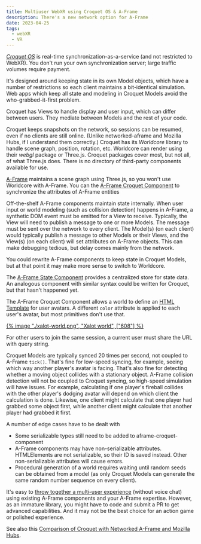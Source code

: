 ```yaml
---
title: Multiuser WebXR using Croquet OS & A-Frame
description: There's a new network option for A-Frame
date: 2023-04-25
tags:
  - webXR
  - VR
---
```

[_Croquet OS_](https://croquet.studio/docs/) is real-time synchronization-as-a-service (and not restricted to WebXR). You don't run your own synchronization server; large traffic volumes require payment.

It's designed around keeping state in its own Model objects, which have a number of restrictions so each client maintains a bit-identical simulation.
Web apps which keep all state and modeling in Croquet Models avoid the who-grabbed-it-first problem.

Croquet has Views to handle display and user input, which can differ between users. They mediate between Models and the rest of your code.

Croquet keeps snapshots on the network, so sessions can be resumed, even if no clients are still online. (Unlike networked-aframe and Mozilla Hubs, if I understand them correctly.)
Croquet has its _Worldcore_ library to handle scene graph, position, rotation, etc. Worldcore can render using their _webgl_ package or Three.js. Croquet packages cover most, but not all, of what Three.js does. There is no directory of third-party components available for use.

[A-Frame](https://aframe.io/) maintains a scene graph using Three.js, so you won't use Worldcore with A-Frame. You can the [A-Frame Croquet Component](https://github.com/NikolaySuslov/aframe-croquet-component) to synchronize the attributes of A-Frame entities

Off-the-shelf A-Frame components maintain state internally. When user input or world modeling (such as collision detection) happens in A-Frame, a synthetic DOM event must be emitted for a View to receive. Typically, the View will need to publish a message to one or more Models. The message must be sent over the network to every client. The Model(s) (on each client) would typically publish a message to other Models or their Views, and the View(s) (on each client) will set attributes on A-Frame objects. This can make debugging tedious, but delay comes mainly from the network.

You could rewrite A-Frame components to keep state in Croquet Models, but at that point it may make more sense to switch to Worldcore.

The [A-Frame State Component](https://www.npmjs.com/package/aframe-state-component) provides a centralized store for state data. An analogous component with similar syntax could be written for Croquet, but that hasn't happened yet.

The A-Frame Croquet Component allows a world to define an [HTML Template](https://developer.mozilla.org/en-US/docs/Web/HTML/Element/template) for user avatars. A different `color` attribute is applied to each user's avatar, but most primitives don't use that.

[{% image "./xalot-world.png", "Xalot world", ["608"] %}](https://xalot.surge.sh/ "Xalot world")

For other users to join the same session, a current user must share the URL with query string.

Croquet Models are typically synced 20 times per second, not coupled to A-Frame `tick()`. That's fine for low-speed syncing, for example, seeing which way another player's avatar is facing. That's also fine for detecting whether a moving object collides with a stationary object. A-Frame collision detection will not be coupled to Croquet syncing, so high-speed simulation will have issues. For example, calculating if one player's fireball collides with the other player's dodging avatar will depend on which client the calculation is done. Likewise, one client might calculate that one player had grabbed some object first, while another client might calculate that another player had grabbed it first.

A number of edge cases have to be dealt with
* Some serializable types still need to be added to aframe-croquet-component
* A-Frame components may have non-serializable attributes. HTMLElements are not serializable, so their ID is saved instead. Other non-serializable attributes will cause errors.
* Procedural generation of a world requires waiting until random seeds can be obtained from a model (as only Croquet Models can generate the same random number sequence on every client).

It's easy to [throw together a multi-user experience](https://github.com/NikolaySuslov/aframe-croquet-component#how-to-share-an-entity-in-an-a-frame-scene-with-other-users) (without voice chat) using existing A-Frame components and your A-Frame expertise. However, as an immature library, you might have to code and submit a PR to get advanced capabilities. And it may not be the best choice for an action game or polished experience.

See also this [Comparison of Croquet with Networked A-Frame and Mozilla Hubs](https://aframe.wiki/en/#!pages/multiuser.md#Comparison_Table).


